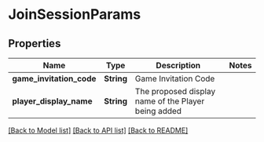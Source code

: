 # JoinSessionParams

## Properties

Name | Type | Description | Notes
------------ | ------------- | ------------- | -------------
**game_invitation_code** | **String** | Game Invitation Code | 
**player_display_name** | **String** | The proposed display name of the Player being added | 

[[Back to Model list]](../README.md#documentation-for-models) [[Back to API list]](../README.md#documentation-for-api-endpoints) [[Back to README]](../README.md)


